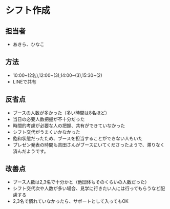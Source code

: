 # シフト作成

## 担当者
- あきら、ひなこ

## 方法
- 10:00~(2名),12:00~(3),14:00~(3),15:30~(2)
- LINEで共有
  
## 反省点
- ブースの人数が多かった（多い時間は8名ほど）
- 当日の必要人数把握が不十分だった
- 時間的考慮が必要な人の把握、共有ができていなかった
- シフト交代がうまくいかなかった
- 飽和状態だったため、ブースを担当することができない人もいた
- プレゼン発表の時間も吉田さんがブースにいてくださったようで、滞りなく済んだようです。

## 改善点
- ブース人数は2,3名で十分かと（他団体もそのくらいの人数だった）
- シフト交代次や人数が多い場合、見学に行きたい人には行ってもらうなど配慮する
- 2,3名で慣れていなかったら、サポートとして入ってもOK
  

